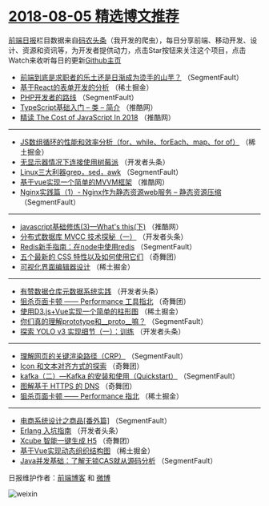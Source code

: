 # [2018-08-05 精选博文推荐](https://toutiao.qdkfweb.cn/date/2018/08/05)

[前端日报](https://qdkfweb.cn/c/news)栏目数据来自[码农头条](https://toutiao.qdkfweb.cn/)（我开发的爬虫），每日分享前端、移动开发、设计、资源和资讯等，为开发者提供动力，点击Star按钮来关注这个项目，点击Watch来收听每日的更新[Github主页](https://github.com/kujian/frontendDaily)
* [前端到底是求职者的乐土还是日渐成为烫手的山芋？](https://toutiao.qdkfweb.cn/82083.html) （SegmentFault）
* [基于React的表单开发的分析](https://toutiao.qdkfweb.cn/82093.html) （稀土掘金）
* [PHP开发者的路线](https://toutiao.qdkfweb.cn/82074.html) （SegmentFault）
* [TypeScript基础入门 &#8211; 类 &#8211; 简介](https://toutiao.qdkfweb.cn/82120.html) （推酷网）
* [精读 The Cost of JavaScript In 2018](https://toutiao.qdkfweb.cn/82123.html) （推酷网）

***
* [JS数组循环的性能和效率分析（for、while、forEach、map、for of）](https://toutiao.qdkfweb.cn/82096.html) （稀土掘金）
* [无显示器情况下连接使用树莓派](https://toutiao.qdkfweb.cn/82107.html) （开发者头条）
* [Linux三大利器grep，sed，awk](https://toutiao.qdkfweb.cn/82087.html) （SegmentFault）
* [基于vue实现一个简单的MVVM框架](https://toutiao.qdkfweb.cn/82125.html) （推酷网）
* [Nginx实践篇（1）- Nginx作为静态资源web服务 &#8211; 静态资源压缩](https://toutiao.qdkfweb.cn/82080.html) （SegmentFault）

***
* [javascript基础修炼(3)—What&#039;s this(下)](https://toutiao.qdkfweb.cn/82126.html) （推酷网）
* [分布式数据库 MVCC 技术探秘（一）](https://toutiao.qdkfweb.cn/82109.html) （开发者头条）
* [Redis新手指南：在node中使用redis](https://toutiao.qdkfweb.cn/82081.html) （SegmentFault）
* [五个最新的 CSS 特性以及如何使用它们](https://toutiao.qdkfweb.cn/82129.html) （奇舞团）
* [可视化界面编辑器设计](https://toutiao.qdkfweb.cn/82091.html) （稀土掘金）

***
* [有赞数据仓库元数据系统实践](https://toutiao.qdkfweb.cn/82111.html) （开发者头条）
* [狙杀页面卡顿 —— Performance 工具指北](https://toutiao.qdkfweb.cn/82132.html) （奇舞团）
* [使用D3.js+Vue实现一个简单的柱形图](https://toutiao.qdkfweb.cn/82092.html) （稀土掘金）
* [你们真的理解prototype和__proto__嘛？](https://toutiao.qdkfweb.cn/82076.html) （SegmentFault）
* [探索 YOLO v3 实现细节（一）：训练](https://toutiao.qdkfweb.cn/82112.html) （开发者头条）

***
* [理解网页的关键渲染路径（CRP）](https://toutiao.qdkfweb.cn/82084.html) （SegmentFault）
* [Icon 和文本对齐方式的探索](https://toutiao.qdkfweb.cn/82130.html) （奇舞团）
* [kafka（二）—Kafka 的安装和使用（Quickstart）](https://toutiao.qdkfweb.cn/82085.html) （SegmentFault）
* [图解基于 HTTPS 的 DNS](https://toutiao.qdkfweb.cn/82131.html) （奇舞团）
* [狙杀页面卡顿 —— Performance 指北](https://toutiao.qdkfweb.cn/82094.html) （稀土掘金）

***
* [电商系统设计之商品[番外篇]](https://toutiao.qdkfweb.cn/82075.html) （SegmentFault）
* [Erlang 入坑指南](https://toutiao.qdkfweb.cn/82104.html) （开发者头条）
* [Xcube 智能一键生成 H5](https://toutiao.qdkfweb.cn/82133.html) （奇舞团）
* [基于Vue实现动态组织结构图](https://toutiao.qdkfweb.cn/82095.html) （稀土掘金）
* [Java并发基础：了解无锁CAS就从源码分析](https://toutiao.qdkfweb.cn/82077.html) （SegmentFault）

日报维护作者：[前端博客](https://qdkfweb.cn/) 和 [微博](https://qdkfweb.cn/go/weibo)

![weixin](https://user-images.githubusercontent.com/3055447/38468989-651132ac-3b80-11e8-8e6b-15122322a9d7.png)